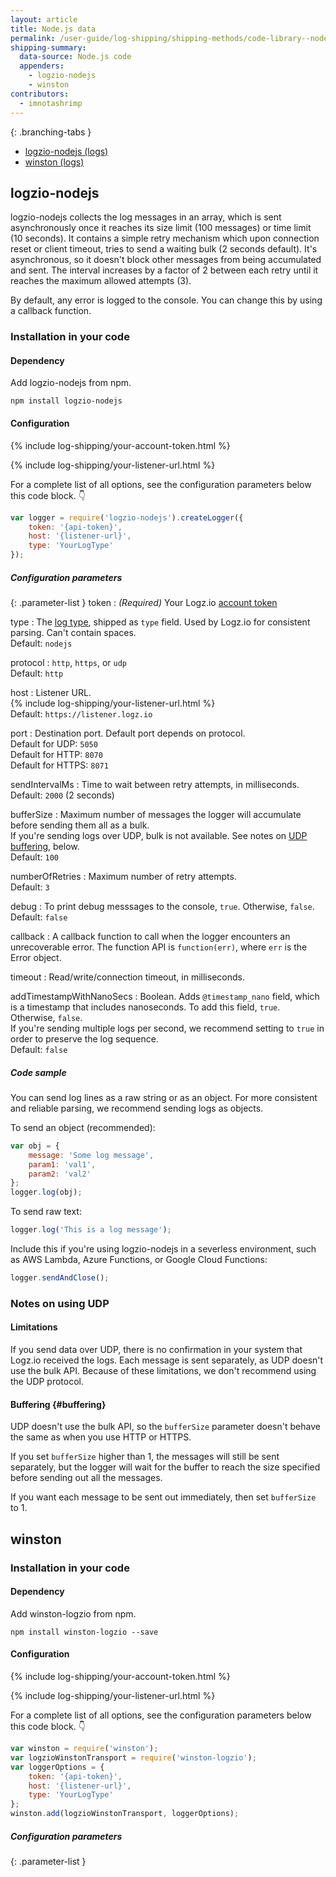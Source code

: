 ```yaml
---
layout: article
title: Node.js data
permalink: /user-guide/log-shipping/shipping-methods/code-library--nodejs.html
shipping-summary:
  data-source: Node.js code
  appenders:
    - logzio-nodejs
    - winston
contributors:
  - imnotashrimp
---
```


<div class="branching-container">

{: .branching-tabs }
  * [logzio-nodejs (logs)](#logzio-nodejs-config)
  * [winston (logs)](#winston-config)

<div id="logzio-nodejs-config">

## logzio-nodejs

logzio-nodejs collects the log messages in an array, which is sent asynchronously once it reaches its size limit (100 messages) or time limit (10 seconds). It contains a simple retry mechanism which upon connection reset or client timeout, tries to send a waiting bulk (2 seconds default). It's asynchronous, so it doesn't block other messages from being accumulated and sent. The interval increases by a factor of 2 between each retry until it reaches the maximum allowed attempts (3).

By default, any error is logged to the console. You can change this by using a callback function.

### Installation in your code

#### Dependency

Add logzio-nodejs from npm.

```shell
npm install logzio-nodejs
```

#### Configuration

{% include log-shipping/your-account-token.html %}

{% include log-shipping/your-listener-url.html %}

For a complete list of all options, see the configuration parameters below this code block. 👇

```js
var logger = require('logzio-nodejs').createLogger({
    token: '{api-token}',
    host: '{listener-url}',
    type: 'YourLogType'
});
```

##### Configuration parameters

{: .parameter-list }
token
  : _(Required)_ Your Logz.io [account token](https://app.logz.io/#/dashboard/settings/general)


type
  : The [log type](https://docs.logz.io/user-guide/log-shipping/built-in-log-types.html), shipped as `type` field. Used by Logz.io for consistent parsing. Can't contain spaces. <br /> <span class="sm bold">Default:</span> `nodejs`

protocol
  : `http`, `https`, or `udp` <br /> <span class="sm bold">Default:</span> `http`

host
  : Listener URL. <br /> {% include log-shipping/your-listener-url.html %} <br /> <span class="sm bold">Default:</span> `https://listener.logz.io`


port
  : Destination port. Default port depends on protocol. <br /> <span class="sm bold">Default for UDP:</span> `5050` <br /> <span class="sm bold">Default for HTTP:</span> `8070` <br /> <span class="sm bold">Default for HTTPS:</span> `8071`

sendIntervalMs
  : Time to wait between retry attempts, in milliseconds. <br /> <span class="sm bold">Default:</span> `2000` (2 seconds)

bufferSize
  : Maximum number of messages the logger will accumulate before sending them all as a bulk. <br /> If you're sending logs over UDP, bulk is not available. See notes on [UDP buffering](#buffering), below. <br /> <span class="sm bold">Default:</span> `100`

numberOfRetries
  : Maximum number of retry attempts. <br /> <span class="sm bold">Default:</span> `3`

debug
  : To print debug messsages to the console, `true`. Otherwise, `false`. <br /> <span class="sm bold">Default:</span> `false`

callback
  : A callback function to call when the logger encounters an unrecoverable error. The function API is `function(err)`, where `err` is the Error object.

timeout
  : Read/write/connection timeout, in milliseconds.

addTimestampWithNanoSecs
  : Boolean. Adds `@timestamp_nano` field, which is a timestamp that includes nanoseconds. To add this field, `true`. Otherwise, `false`. <br /> If you're sending multiple logs per second, we recommend setting to `true` in order to preserve the log sequence. <br /> <span class="sm bold">Default:</span> `false`

##### Code sample

You can send log lines as a raw string or as an object. For more consistent and reliable parsing, we recommend sending logs as objects.


To send an object (recommended):

  ```js
  var obj = {
      message: 'Some log message',
      param1: 'val1',
      param2: 'val2'
  };
  logger.log(obj);
  ```


To send raw text:

  ```js
  logger.log('This is a log message');
  ```


Include this if you're using logzio-nodejs in a severless environment, such as AWS Lambda, Azure Functions, or Google Cloud Functions:

  ```js
  logger.sendAndClose();
  ```


### Notes on using UDP

#### Limitations

If you send data over UDP, there is no confirmation in your system that Logz.io received the logs. Each message is sent separately, as UDP doesn't use the bulk API. Because of these limitations, we don't recommend using the UDP protocol.

#### Buffering {#buffering}

UDP doesn't use the bulk API, so the `bufferSize` parameter doesn't behave the same as when you use HTTP or HTTPS.

If you set `bufferSize` higher than 1, the messages will still be sent separately, but the logger will wait for the buffer to reach the size specified before sending out all the messages.

If you want each message to be sent out immediately, then set `bufferSize` to 1.

</div>


<div id="winston-config">

## winston

### Installation in your code

#### Dependency

Add winston-logzio from npm.

```shell
npm install winston-logzio --save
```

#### Configuration

{% include log-shipping/your-account-token.html %}

{% include log-shipping/your-listener-url.html %}

For a complete list of all options, see the configuration parameters below this code block. 👇

```js
var winston = require('winston');
var logzioWinstonTransport = require('winston-logzio');
var loggerOptions = {
    token: '{api-token}',
    host: '{listener-url}',
    type: 'YourLogType'
};
winston.add(logzioWinstonTransport, loggerOptions);
```

##### Configuration parameters

{: .parameter-list }


</div>

</div>